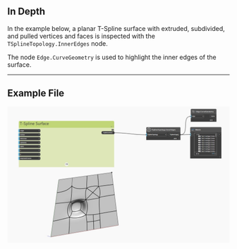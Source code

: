 ## In Depth
In the example below, a planar T-Spline surface with extruded, subdivided, and pulled vertices and faces is inspected with the `TSplineTopology.InnerEdges` node.

The node `Edge.CurveGeometry` is used to highlight the inner edges of the surface.

___
## Example File

![TSplineTopology.InnerEdges](./Autodesk.DesignScript.Geometry.TSpline.TSplineTopology.InnerEdges_img.jpg)